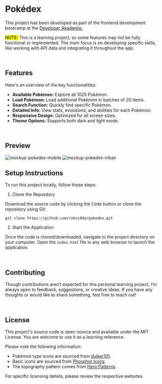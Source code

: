 # Pokédex

This project has been developed as part of the frontend development bootcamp at the [Developer Akademie.](https://developerakademie.com/)

<mark>NOTE:</mark> This is a learning project, so some features may not be fully functional or implemented. The main focus is on developing specific skills, like working with API data and integrating it throughout the app.

<br>

## Features

Here's an overview of the key functionalities:

- **Available Pokémon:** Explore all 1025 Pokémon.
- **Load Pokémon:** Load additional Pokémon in batches of 20 items.
- **Search Function:** Quickly find specific Pokémon.
- **Detailed Info:** View stats, evolutions, and abilities for each Pokémon.
- **Responsive Design:** Optimized for all screen sizes.
- **Theme Options:** Supports both dark and light mode.

<br>

## Preview

![mockup-pokedex-mobile](https://github.com/user-attachments/assets/d524e401-e9a4-4c62-977b-d4f291ee43f0)
![mockup-pokedex-mbair](https://github.com/user-attachments/assets/dc58074a-84f2-49f1-bcda-cba8b5bdec8f)

## Setup Instructions

To run this project locally, follow these steps:

1. Clone the Repository

Download the source code by clicking the <kbd>Code</kbd> button or clone the repository using Git:

```
git clone https://github.com/robsc0de/pokedex.git
```

2. Start the Application

Once the code is cloned/downloaded, navigate to the project directory on your computer. Open the `index.html` file in any web browser to launch the application.

<br>

## Contributing

Though contributions aren’t expected for this personal learning project, I’m always open to feedback, suggestions, or creative ideas. If you have any thoughts or would like to share something, feel free to reach out!

<br>

## License

This project's source code is open-source and available under the MIT License. You are welcome to use it as a learning reference.

Please note the following information:

- Pokémon type icons are sourced from [duiker101](https://github.com/duiker101/pokemon-type-svg-icons).
- Basic icons are sourced from [Phosphor Icons](https://phosphoricons.com/).
- The topography pattern comes from [Hero Patterns](https://heropatterns.com/).

For specific licensing details, please review the respective websites.
